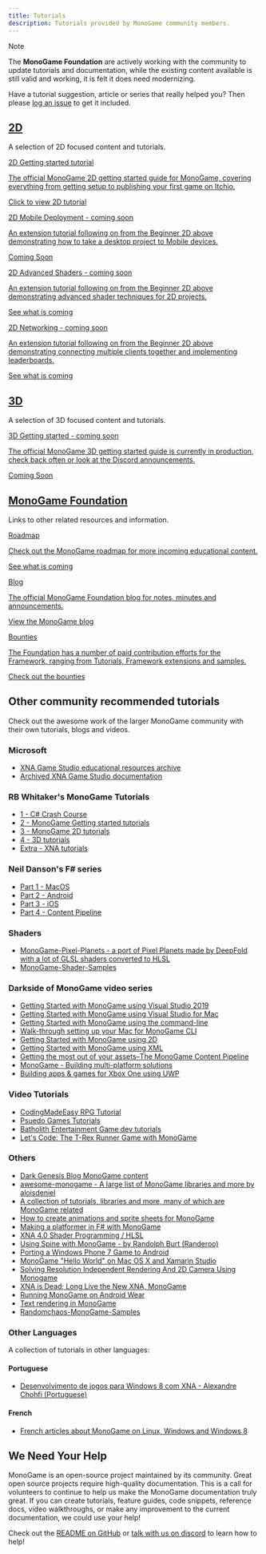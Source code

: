 ```yaml
---
title: Tutorials
description: Tutorials provided by MonoGame community members.
---
```


> [!NOTE]
> The **MonoGame Foundation** are actively working with the community to update tutorials and documentation, while the existing content available is still valid and working, it is felt it does need modernizing.
>
> Have a tutorial suggestion, article or series that really helped you? Then please [log an issue](https://github.com/MonoGame/docs.monogame.github.io/issues) to get it included.

<section class="container-xxl my-5">
    <h1 id="learn-2d" class="fw-bold"><a href="#learn-2d">2D</a></h1>
    <p>A selection of 2D focused content and tutorials.</p>
</section>

<section class="container-xxl mb-5">
    <div class="row">
        <div class="col-12 col-lg-4 mb-5">
            <div class="mg-card mg-box-shadow h-100">
                <a target="_self"
                    href="/articles/tutorials/building_2d_games/"
                    class="mg-no-link">
                    <div class="mg-card-body d-flex flex-column h-100">
                        <div class="mg-card-title"><i class="bi bi-files"></i> 2D Getting started tutorial</div>
                        <p>
                            The official MonoGame 2D getting started guide for MonoGame, covering everything from getting setup to publishing your first game on Itchio.
                        </p>
                        <p class="mt-auto">Click to view 2D tutorial</p>
                    </div>
                </a>
            </div>
        </div>
        <div class="col-12 col-lg-4 mb-5">
            <div class="mg-card mg-box-shadow h-100">
                <a target="_self"
                    href="/articles/tutorials/index.html"
                    class="mg-no-link">
                    <div class="mg-card-body d-flex flex-column h-100">
                        <div class="mg-card-title"><i class="bi bi-filetype-cs"></i> 2D Mobile Deployment - coming soon</div>
                        <p>
                            An extension tutorial following on from the Beginner 2D above demonstrating how to take a desktop project to Mobile devices.
                        </p>
                        <p class="mt-auto">Coming Soon</p>
                    </div>
                </a>
            </div>
        </div>
        <div class="col-12 col-lg-4 mb-5">
            <div class="mg-card mg-box-shadow h-100">
                <a target="_self"
                    href="/articles/tutorials/index.html"
                    class="mg-no-link">
                    <div class="mg-card-body d-flex flex-column h-100">
                        <div class="mg-card-title"><i class="bi bi-lightbulb"></i> 2D Advanced Shaders - coming soon</div>
                        <p>
                            An extension tutorial following on from the Beginner 2D above demonstrating advanced shader techniques for 2D projects.
                        </p>
                        <p class="mt-auto">See what is coming</p>
                    </div>
                </a>
            </div>
        </div>
        <div class="col-12 col-lg-4 mb-5">
            <div class="mg-card mg-box-shadow h-100">
                <a target="_self"
                    href="/articles/tutorials/index.html"
                    class="mg-no-link">
                    <div class="mg-card-body d-flex flex-column h-100">
                        <div class="mg-card-title"><i class="bi bi-lightbulb"></i> 2D Networking - coming soon</div>
                        <p>
                            An extension tutorial following on from the Beginner 2D above demonstrating connecting multiple clients together and implementing leaderboards.
                        </p>
                        <p class="mt-auto">See what is coming</p>
                    </div>
                </a>
            </div>
        </div>
    </div>
</section>

<section class="container-xxl my-5">
    <h1 id="learn-2d" class="fw-bold"><a href="#learn-2d">3D</a></h1>
    <p>A selection of 3D focused content and tutorials.</p>
</section>

<section class="container-xxl mb-5">
    <div class="row">
        <div class="col-12 col-lg-4 mb-5">
            <div class="mg-card mg-box-shadow h-100">
                <a target="_self"
                    href="/articles/tutorials/"
                    class="mg-no-link">
                    <div class="mg-card-body d-flex flex-column h-100">
                        <div class="mg-card-title"><i class="bi bi-filetype-cs"></i> 3D Getting started - coming soon</div>
                        <p>
                            The official MonoGame 3D getting started guide is currently in production, check back often or look at the Discord announcements.
                        </p>
                        <p class="mt-auto">Coming Soon</p>
                    </div>
                </a>
            </div>
        </div>
    </div>
</section>

<section class="container-xxl my-5">
    <h1 id="learn-2d" class="fw-bold"><a href="#learn-2d">MonoGame Foundation</a></h1>
    <p>Links to other related resources and information.</p>
</section>

<section class="container-xxl mb-5">
    <div class="row">
        <div class="col-12 col-lg-4 mb-5">
            <div class="mg-card mg-box-shadow h-100">
                <a target="_self"
                    href="/roadmap/index.html"
                    class="mg-no-link">
                    <div class="mg-card-body d-flex flex-column h-100">
                        <div class="mg-card-title"><i class="bi bi-lightbulb"></i> Roadmap</div>
                        <p>
                            Check out the MonoGame roadmap for more incoming educational content.
                        </p>
                        <p class="mt-auto">See what is coming</p>
                    </div>
                </a>
            </div>
        </div>
        <div class="col-12 col-lg-4 mb-5">
            <div class="mg-card mg-box-shadow h-100">
                <a target="_self"
                    href="https://monogame.net/blog/"
                    class="mg-no-link">
                    <div class="mg-card-body d-flex flex-column h-100">
                        <div class="mg-card-title"><i class="bi bi-files"></i> Blog</div>
                        <p>
                            The official MonoGame Foundation blog for notes, minutes and announcements.
                        </p>
                        <p class="mt-auto">View the MonoGame blog</p>
                    </div>
                </a>
            </div>
        </div>
        <div class="col-12 col-lg-4 mb-5">
            <div class="mg-card mg-box-shadow h-100">
                <a target="_self"
                    href="https://monogame.net/bounties/"
                    class="mg-no-link">
                    <div class="mg-card-body d-flex flex-column h-100">
                        <div class="mg-card-title"><i class="bi bi-filetype-cs"></i> Bounties</div>
                        <p>
                            The Foundation has a number of paid contribution efforts for the Framework, ranging from Tutorials, Framework extensions and samples.
                        </p>
                        <p class="mt-auto">Check out the bounties</p>
                    </div>
                </a>
            </div>
        </div>
</section>

## Other community recommended tutorials

Check out the awesome work of the larger MonoGame community with their own tutorials, blogs and videos.

### Microsoft

- [XNA Game Studio educational resources archive](https://github.com/SimonDarksideJ/XNAGameStudio)
- [Archived XNA Game Studio documentation](https://docs.microsoft.com/en-us/previous-versions/windows/xna/bb200104(v=xnagamestudio.41))

### RB Whitaker's MonoGame Tutorials

- [1 - C# Crash Course](http://rbwhitaker.wikidot.com/c-sharp-tutorials)
- [2 - MonoGame Getting started tutorials](http://rbwhitaker.wikidot.com/monogame-getting-started-tutorials)
- [3 - MonoGame 2D tutorials](http://rbwhitaker.wikidot.com/monogame-2d-tutorials)
- [4 - 3D tutorials](http://rbwhitaker.wikidot.com/monogame-3d-tutorials)
- [Extra - XNA tutorials](http://rbwhitaker.wikidot.com/xna-tutorials)

### Neil Danson's F# series

- [Part 1 - MacOS](http://neildanson.wordpress.com/2013/07/30/f-and-monogame/)
- [Part 2 - Android](http://neildanson.wordpress.com/2013/07/31/f-and-monogame-part-2-android/)
- [Part 3 - iOS](http://neildanson.wordpress.com/2013/07/31/f-and-monogame-part-3-ios/)
- [Part 4 - Content Pipeline](http://neildanson.wordpress.com/2013/08/13/f-and-monogame-part-4-content-pipeline/)

### Shaders

- [MonoGame-Pixel-Planets - a port of Pixel Planets made by DeepFold with a lot of GLSL shaders converted to HLSL](https://github.com/EnthusiastGuy/MonoGame-Pixel-Planets)
- [MonoGame-Shader-Samples](https://github.com/cpt-max/MonoGame-Shader-Samples)

### Darkside of MonoGame video series

- [Getting Started with MonoGame using Visual Studio 2019](https://www.youtube.com/watch?v=BahlvXQcJw4)
- [Getting Started with MonoGame using Visual Studio for Mac](https://www.youtube.com/watch?v=Hxo9A0-qcVo)
- [Getting Started with MonoGame using the command-line](https://www.youtube.com/watch?v=MOcZriFLt7c)
- [Walk-through setting up your Mac for MonoGame CLI](https://www.youtube.com/watch?v=2c_41vMhDYo)
- [Getting Started with MonoGame using 2D](https://www.youtube.com/watch?v=6inkDfpUxAU)
- [Getting Started with MonoGame using XML](https://www.youtube.com/watch?v=wCc_rLrqsIo)
- [Getting the most out of your assets–The MonoGame Content Pipeline](https://www.youtube.com/watch?v=5mEQqCgTaLU)
- [MonoGame - Building multi-platform solutions](https://www.youtube.com/watch?v=WonVmlpPBuU&t=735s)
- [Building apps & games for Xbox One using UWP](https://www.youtube.com/watch?v=AAMToCwPy8s&t=1s)

### Video Tutorials

- [CodingMadeEasy RPG Tutorial](http://www.youtube.com/watch?feature=player_embedded&v=agt9-J9RPZ0)
- [Psuedo Games Tutorials](http://www.youtube.com/watch?feature=player_embedded&v=BwtQn02oy6A)
- [Batholith Entertainment Game dev tutorials](https://www.youtube.com/playlist?list=PLZ6ofHM1rvK8lQSoKX1USZstM-ZXikFHp)
- [Let's Code: The T-Rex Runner Game with MonoGame](https://www.youtube.com/watch?v=DJCQVJ83J1U)

### Others

- [Dark Genesis Blog MonoGame content](https://darkgenesis.zenithmoon.com/tag.html?tag=monogame)
- [awesome-monogame - A large list of MonoGame libraries and more by aloisdeniel](https://github.com/aloisdeniel/awesome-monogame)
- [A collection of tutorials, libraries and more, many of which are MonoGame related](https://github.com/UnterrainerInformatik/GameDevelopmentLinks)
- [How to create animations and sprite sheets for MonoGame](https://www.codeandweb.com/texturepacker/tutorials/how-to-create-sprite-sheets-and-animations-with-monogame)
- [Making a platformer in F# with MonoGame](http://bruinbrown.wordpress.com/2013/10/06/making-a-platformer-in-f-with-monogame/)
- [XNA 4.0 Shader Programming / HLSL](http://digitalerr0r.wordpress.com/tutorials/)
- [Using Spine with MonoGame - by Randolph Burt (Randeroo)](http://randolphburt.co.uk/2013/03/30/dragons-and-dancing-crabs/)
- [Porting a Windows Phone 7 Game to Android](http://warrenburch.blogspot.co.uk/2011/12/porting-windows-phone-7-game-to-android.html)
- [MonoGame "Hello World" on Mac OS X and Xamarin Studio](http://jaquadro.com/2013/09/monogame-hello-world-on-mac-os-x-and-xamarin-studio/)
- [Solving Resolution Independent Rendering And 2D Camera Using Monogame](http://blog.roboblob.com/2013/07/27/solving-resolution-independent-rendering-and-2d-camera-using-monogame/)
- [XNA is Dead; Long Live the New XNA, MonoGame](http://www.codemag.com/Article/1411081)
- [Running MonoGame on Android Wear](http://crossplatform.io/running-monogame-on-android-wear/)
- [Text rendering in MonoGame](https://roy-t.nl/2018/07/04/Text-Rendering.html)
- [Randomchaos-MonoGame-Samples](https://github.com/NemoKradXNA/Randomchaos-MonoGame-Samples)

### Other Languages

A collection of tutorials in other languages:

#### Portuguese

- [Desenvolvimento de jogos para Windows 8 com XNA - Alexandre Chohfi (Portuguese)](https://www.youtube.com/watch?v=gM5pRnYV1tA)

#### French

- [French articles about MonoGame on Linux, Windows and Windows 8](http://www.demonixis.net/blog/category/tutoriels/tuto-xna/)

## We Need Your Help

MonoGame is an open-source project maintained by its community. Great open source projects require high-quality documentation. This is a call for volunteers to continue to help us make the MonoGame documentation truly great. If you can create tutorials, feature guides, code snippets, reference docs, video walkthroughs, or make any improvement to the current documentation, we could use your help!

Check out the [README on GitHub](https://github.com/MonoGame/MonoGame/blob/develop/README.md) or [talk with us on discord](https://discord.gg/monogame) to learn how to help!
